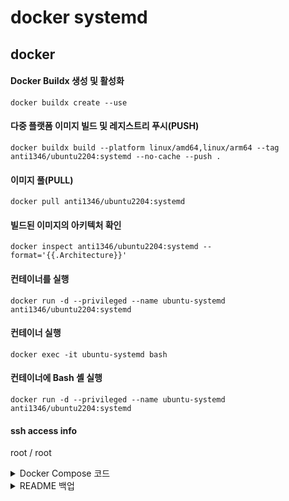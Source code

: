# docker systemd

## docker
#### Docker Buildx 생성 및 활성화
```
docker buildx create --use
```
####  다중 플랫폼 이미지 빌드 및 레지스트리 푸시(PUSH)
```
docker buildx build --platform linux/amd64,linux/arm64 --tag anti1346/ubuntu2204:systemd --no-cache --push .
```
#### 이미지 풀(PULL)
```
docker pull anti1346/ubuntu2204:systemd
```
#### 빌드된 이미지의 아키텍처 확인
```
docker inspect anti1346/ubuntu2204:systemd --format='{{.Architecture}}'
```
#### 컨테이너를 실행
```
docker run -d --privileged --name ubuntu-systemd anti1346/ubuntu2204:systemd
```
#### 컨테이너 실행
```
docker exec -it ubuntu-systemd bash
```
#### 컨테이너에 Bash 셸 실행
```
docker run -d --privileged --name ubuntu-systemd anti1346/ubuntu2204:systemd
```

#### ssh access info
root / root

<details>
<summary>Docker Compose 코드</summary>
## docker-compose
#### docker-compose build

```
docker-compose build --no-cache
```
```
docker-compose up -d; docker-compose ps; docker-compose logs -f
```
```
docker-compose up --build -d; docker-compose ps; docker-compose logs -f
```

###### docker container ip
```
docker inspect --format='{{range .NetworkSettings.Networks}}{{.IPAddress}}{{end}}' ssh-server
```

</details>

<details>
<summary>README 백업</summary>
  
##### docker build
```
docker build --tag anti1346/ubuntu2204:systemd --no-cache .
```
```
docker build --tag anti1346/ubuntu2204:systemd --build-arg SSH_ROOT_PASSWORD=rootpw -f ./Dockerfile .
```
##### docker push
```
docker push anti1346/ubuntu2204:systemd
```
##### Privileged 모드로 컨테이너 실행
```
docker run -d --privileged --name ubuntu-systemd anti1346/ubuntu2204:systemd
```
##### 컨테이너 접속(진입)
```
docker exec -it ubuntu-systemd bash
```

##### Privileged 모드로 컨테이너 실행 후 컨테이너에 액세스(접속)
```
docker run -it --rm --privileged --name ubuntu-systemd anti1346/ubuntu2204:systemd bash
```
</details>
